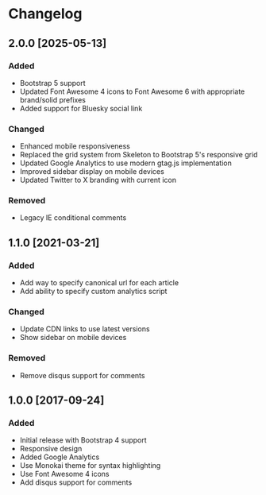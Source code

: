 # Changelog

## 2.0.0 [2025-05-13]

### Added
- Bootstrap 5 support
- Updated Font Awesome 4 icons to Font Awesome 6 with appropriate brand/solid prefixes
- Added support for Bluesky social link

### Changed
- Enhanced mobile responsiveness
- Replaced the grid system from Skeleton to Bootstrap 5's responsive grid
- Updated Google Analytics to use modern gtag.js implementation
- Improved sidebar display on mobile devices
- Updated Twitter to X branding with current icon

### Removed
- Legacy IE conditional comments

## 1.1.0 [2021-03-21]

### Added
- Add way to specify canonical url for each article
- Add ability to specify custom analytics script

### Changed
- Update CDN links to use latest versions
- Show sidebar on mobile devices

### Removed
- Remove disqus support for comments

## 1.0.0 [2017-09-24]

### Added
- Initial release with Bootstrap 4 support
- Responsive design
- Added Google Analytics
- Use Monokai theme for syntax highlighting
- Use Font Awesome 4 icons
- Add disqus support for comments
